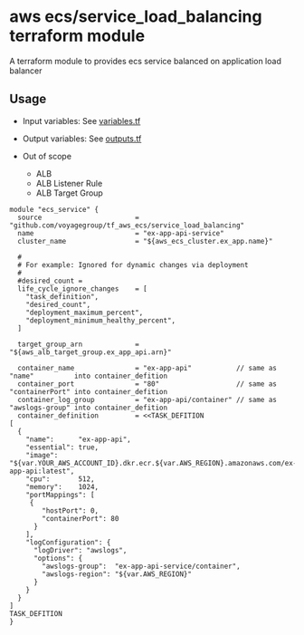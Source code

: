 # aws ecs/service_load_balancing terraform module

A terraform module to provides ecs service balanced on application load balancer

## Usage

* Input variables:  See [variables.tf](variables.tf)
* Output variables: See [outputs.tf](outputs.tf)

* Out of scope
  * ALB
  * ALB Listener Rule
  * ALB Target Group

```hcl
module "ecs_service" {
  source                       = "github.com/voyagegroup/tf_aws_ecs/service_load_balancing"
  name                         = "ex-app-api-service"
  cluster_name                 = "${aws_ecs_cluster.ex_app.name}"

  #
  # For example: Ignored for dynamic changes via deployment
  #
  #desired_count =
  life_cycle_ignore_changes    = [
    "task_definition",
    "desired_count",
    "deployment_maximum_percent",
    "deployment_minimum_healthy_percent",
  ]

  target_group_arn             = "${aws_alb_target_group.ex_app_api.arn}"

  container_name               = "ex-app-api"           // same as "name"          into container_defition
  container_port               = "80"                   // same as "containerPort" into container_defition
  container_log_group          = "ex-app-api/container" // same as "awslogs-group" into container_defition
  container_definition         = <<TASK_DEFITION
[
  {
    "name":      "ex-app-api",
    "essential": true,
    "image":     "${var.YOUR_AWS_ACCOUNT_ID}.dkr.ecr.${var.AWS_REGION}.amazonaws.com/ex-app-api:latest",
    "cpu":       512,
    "memory":    1024,
    "portMappings": [
     {
        "hostPort": 0,
        "containerPort": 80
      }
    ],
    "logConfiguration": {
      "logDriver": "awslogs",
      "options": {
        "awslogs-group":  "ex-app-api-service/container",
        "awslogs-region": "${var.AWS_REGION}"
      }
    }
  }
]
TASK_DEFITION
}
```
